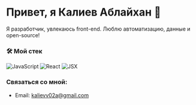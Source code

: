 # Привет, я Калиев Аблайхан 👋
Я разработчик, увлекаюсь front-end. Люблю автоматизацию, данные и open-source!

### 🛠 Мой стек
![JavaScript](https://img.shields.io/badge/JavaScript-F7DF1E?style=for-the-badge&logo=javascript&logoColor=black)
![React](https://img.shields.io/badge/React-61DAFB?style=for-the-badge&logo=react&logoColor=black)
![JSX](https://img.shields.io/badge/JSX-61DAFB?style=for-the-badge&logo=react&logoColor=black)

### Связаться со мной:
- Email: kalievv02a@gmail.com
